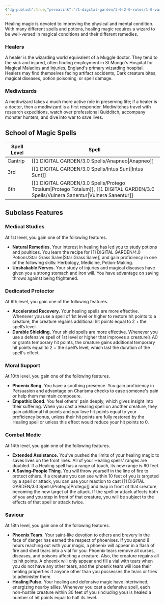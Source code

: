 ```yaml
---
{"dg-publish":true,"permalink":"/1-digital-garden/1-0-2-0-rules/1-0-variant-rules/1-5-5-schools-of-magic-healing/","tags":["DnDB-done"]}
---
```


Healing magic is devoted to improving the physical and mental condition. With many different spells and potions, healing magic requires a wizard to be well-versed in magical conditions and their different remedies.

### Healers

A healer is the wizarding world equivalent of a Muggle doctor. They tend to the sick and injured, often finding employment in St Mungo's Hospital for Magical Maladies and Injuries, England's primary wizarding hospital. Healers may find themselves facing artifact accidents, Dark creature bites, magical diseases, potion poisoning, or spell damage.

### Mediwizards

A mediwizard takes a much more active role in preserving life; if a healer is a doctor, then a mediwizard is a first responder. Mediwitches travel with research expeditions, watch over professional Quidditch, accompany monster hunters, and dive into war to save lives.

## School of Magic Spells

| Spell Level | Spell                                     |
| ----------- | ----------------------------------------- |
| Cantrip     | [[1 DIGITAL GARDEN/3.0 Spells/Anapneo\|Anapneo]]                               |
| 3rd         | [[1 DIGITAL GARDEN/3.0 Spells/Intus Sunt\|Intus Sunt]]                            |
| 6th         | [[1 DIGITAL GARDEN/3.0 Spells/Protego Totalum\|Protego Totalum]], [[1 DIGITAL GARDEN/3.0 Spells/Vulnera Sanentur\|Vulnera Sanentur]] |

## Subclass Features

### Medical Studies

At 1st level, you gain one of the following features.

* **Natural Remedies.** Your interest in healing has led you to study potions and poultices. You learn the recipe for [[1 DIGITAL GARDEN/4.0 Potions/Star Grass Salve\|Star Grass Salve]] and gain proficiency in one of the following skills: Herbology, Medicine, Potion-Making.
* **Unshakable Nerves.** Your study of injuries and magical diseases have given you a strong stomach and iron will. You have advantage on saving throws against being frightened.

### Dedicated Protector

At 6th level, you gain one of the following features.

* **Accelerated Recovery.** Your healing spells are more effective. Whenever you use a spell of 1st level or higher to restore hit points to a creature, the creature regains additional hit points equal to 2 + the spell’s level.
* **Durable Shielding.** Your shield spells are more effective. Whenever you use a defensive spell of 1st level or higher that improves a creature’s AC or grants temporary hit points, the creature gains additional temporary hit points equal to 2 + the spell’s level, which last the duration of the spell's effect.

### Moral Support

At 10th level, you gain one of the following features.

* **Phoenix Song.** You have a soothing presence. You gain proficiency in Persuasion and advantage on Charisma checks to ease someone's pain or help them maintain composure.
* **Empathic Bond.** You feel others' pain deeply, which gives insight into their suffering. When you cast a Healing spell on another creature, they gain additional hit points and you lose hit points equal to your proficiency bonus, unless their hit points are fully restored by the Healing spell or unless this effect would reduce your hit points to 0.

### Combat Medic

At 14th level, you gain one of the following features.

* **Extended Assistance.** You've pushed the limits of your healing magic to saves lives on the front lines. All of your Healing spells' ranges are doubled. If a Healing spell has a range of touch, its new range is 60 feet.
* **A Saving-People Thing.** You will throw yourself in the line of fire to protect others. If a creature you can see within 10 feet of you is targeted by a spell or attack, you can use your reaction to cast [[1 DIGITAL GARDEN/3.0 Spells/Protego\|Protego]] and leap in front of that creature, becoming the new target of the attack. If the spell or attack affects both of you and you step in front of that creature, you will be subject to the effects of that spell or attack twice. 

### Saviour 

At 18th level, you gain one of the following features. 

* **Phoenix Tears.** Your saint-like devotion to others and bravery in the face of danger has earned the respect of phoenixes. If you spend 8 hours reaching out with your magic, a phoenix will appear in a flash of fire and shed tears into a vial for you. Phoenix tears remove all curses, diseases, and poisons affecting a creature. Also, the creature regains all its hit points. A phoenix will only appear and fill a vial with tears when you do not have any other tears, and the phoenix tears will lose their healing properties if anyone other than you possesses the tears or tries to administer them. 
* **Healing Pulse.** Your healing and defensive magic have intertwined, energizing nearby allies. Whenever you cast a defensive spell, each non-hostile creature within 30 feet of you (including you) is healed a number of hit points equal to half its level.